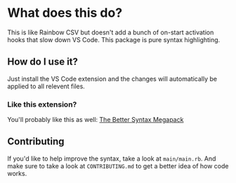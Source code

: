 # What does this do?
This is like Rainbow CSV but doesn't add a bunch of on-start activation hooks that slow down VS Code. This package is pure syntax highlighting.

## How do I use it?
Just install the VS Code extension and the changes will automatically be applied to all relevent files.

### Like this extension?
You'll probably like this as well: [The Better Syntax Megapack](https://marketplace.visualstudio.com/items?itemName=jeff-hykin.better-syntax)

<!-- # Before and After (Material Theme)
Before                     | After 
:-------------------------:|:-------------------------:
![material_before](https://user-images.githubusercontent.com/17692058/59826753-83abd080-92fc-11e9-9dfb-d891da55cd13.png) | ![material_after](https://user-images.githubusercontent.com/17692058/59826766-8ad2de80-92fc-11e9-9bd6-3496ed5c917b.png) -->

## Contributing
If you'd like to help improve the syntax, take a look at `main/main.rb`. And make sure to take a look at `CONTRIBUTING.md` to get a better idea of how code works.